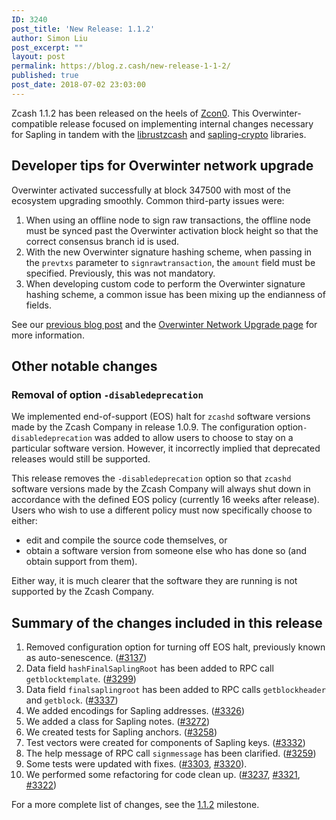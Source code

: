 ```yaml
---
ID: 3240
post_title: 'New Release: 1.1.2'
author: Simon Liu
post_excerpt: ""
layout: post
permalink: https://blog.z.cash/new-release-1-1-2/
published: true
post_date: 2018-07-02 23:03:00
---
```

Zcash 1.1.2 has been released on the heels of <a href="https://www.youtube.com/playlist?list=PL40dyJ0UYTLK507afWUMgzUYeh-i4qQWS">Zcon0</a>. This Overwinter-compatible release focused on implementing internal changes necessary for Sapling in tandem with the <a href="https://github.com/zcash/librustzcash">librustzcash</a> and <a href="https://github.com/zcash-hackworks/sapling-crypto">sapling-crypto</a> libraries.
<h2>Developer tips for Overwinter network upgrade</h2>
Overwinter activated successfully at block 347500 with most of the ecosystem upgrading smoothly. Common third-party issues were:
<ol>
 	<li>When using an offline node to sign raw transactions, the offline node must be synced past the Overwinter activation block height so that the correct consensus branch id is used.</li>
 	<li>With the new Overwinter signature hashing scheme, when passing in the <code>prevtxs</code> parameter to <code>signrawtransaction</code>, the <code>amount</code> field must be specified. Previously, this was not mandatory.</li>
 	<li>When developing custom code to perform the Overwinter signature hashing scheme, a common issue has been mixing up the endianness of fields.</li>
</ol>
See our <a href="https://blog.z.cash/overwinter/">previous blog post</a> and the <a href="https://z.cash/upgrade/overwinter.html">Overwinter Network Upgrade page</a> for more information.
<h2>Other notable changes</h2>
<h3>Removal of option <code>-disabledeprecation</code></h3>
We implemented end-of-support (EOS) halt for <code>zcashd</code> software versions made by the Zcash Company in release 1.0.9. The configuration option<code>-disabledeprecation</code> was added to allow users to choose to stay on a particular software version. However, it incorrectly implied that deprecated releases would still be supported.

This release removes the <code>-disabledeprecation</code> option so that <code>zcashd</code> software versions made by the Zcash Company will always shut down in accordance with the defined EOS policy (currently 16 weeks after release). Users who wish to use a different policy must now specifically choose to either:
<ul>
 	<li>edit and compile the source code themselves, or</li>
 	<li>obtain a software version from someone else who has done so (and obtain
support from them).</li>
</ul>
Either way, it is much clearer that the software they are running is not supported by the Zcash Company.
<h2>Summary of the changes included in this release</h2>
<ol>
<li>Removed configuration option for turning off EOS halt, previously known as auto-senescence. (<a href="https://github.com/zcash/zcash/pull/3137">#3137</a>)</li>
<li>Data field <code>hashFinalSaplingRoot</code> has been added to RPC call <code>getblocktemplate</code>. (<a href="https://github.com/zcash/zcash/pull/3299">#3299</a>)</li>
<li>Data field <code>finalsaplingroot</code> has been added to RPC calls <code>getblockheader</code> and <code>getblock</code>. (<a href="https://github.com/zcash/zcash/pull/3337">#3337</a>)</li>
<li>We added encodings for Sapling addresses. (<a href="https://github.com/zcash/zcash/pull/3326">#3326</a>)</li>
<li>We added a class for Sapling notes. (<a href="https://github.com/zcash/zcash/pull/3272">#3272</a>)</li>
<li>We created tests for Sapling anchors. (<a href="https://github.com/zcash/zcash/pull/3258">#3258</a>)</li>
<li>Test vectors were created for components of Sapling keys. (<a href="https://github.com/zcash/zcash/pull/3332">#3332</a>)</li>
<li>The help message of RPC call <code>signmessage</code> has been clarified. (<a href="https://github.com/zcash/zcash/pull/3259">#3259</a>)</li>
<li>Some tests were updated with fixes. (<a href="https://github.com/zcash/zcash/pull/3303">#3303</a>, <a href="https://github.com/zcash/zcash/pull/3320">#3320</a>).</li>
<li>We performed some refactoring for code clean up. (<a href="https://github.com/zcash/zcash/pull/3237">#3237</a>, <a href="https://github.com/zcash/zcash/pull/3321">#3321</a>, <a href="https://github.com/zcash/zcash/pull/3322">#3322</a>)</li>
</ol>

For a more complete list of changes, see the <a href="https://github.com/zcash/zcash/milestone/72?closed=1">1.1.2</a> milestone.